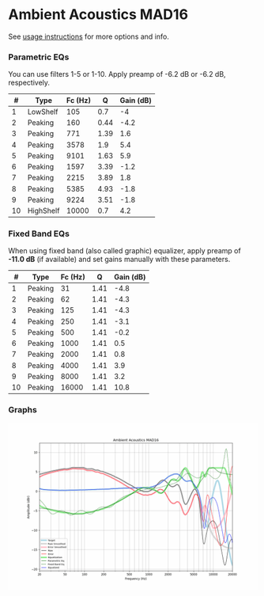 # Ambient Acoustics MAD16
See [usage instructions](https://github.com/jaakkopasanen/AutoEq#usage) for more options and info.

### Parametric EQs
You can use filters 1-5 or 1-10. Apply preamp of -6.2 dB or -6.2 dB, respectively.

|   # | Type      |   Fc (Hz) |    Q |   Gain (dB) |
|-----|-----------|-----------|------|-------------|
|   1 | LowShelf  |       105 | 0.7  |        -4   |
|   2 | Peaking   |       160 | 0.44 |        -4.2 |
|   3 | Peaking   |       771 | 1.39 |         1.6 |
|   4 | Peaking   |      3578 | 1.9  |         5.4 |
|   5 | Peaking   |      9101 | 1.63 |         5.9 |
|   6 | Peaking   |      1597 | 3.39 |        -1.2 |
|   7 | Peaking   |      2215 | 3.89 |         1.8 |
|   8 | Peaking   |      5385 | 4.93 |        -1.8 |
|   9 | Peaking   |      9224 | 3.51 |        -1.8 |
|  10 | HighShelf |     10000 | 0.7  |         4.2 |

### Fixed Band EQs
When using fixed band (also called graphic) equalizer, apply preamp of **-11.0 dB** (if available) and set gains manually with these parameters.

|   # | Type    |   Fc (Hz) |    Q |   Gain (dB) |
|-----|---------|-----------|------|-------------|
|   1 | Peaking |        31 | 1.41 |        -4.8 |
|   2 | Peaking |        62 | 1.41 |        -4.3 |
|   3 | Peaking |       125 | 1.41 |        -4.3 |
|   4 | Peaking |       250 | 1.41 |        -3.1 |
|   5 | Peaking |       500 | 1.41 |        -0.2 |
|   6 | Peaking |      1000 | 1.41 |         0.5 |
|   7 | Peaking |      2000 | 1.41 |         0.8 |
|   8 | Peaking |      4000 | 1.41 |         3.9 |
|   9 | Peaking |      8000 | 1.41 |         3.2 |
|  10 | Peaking |     16000 | 1.41 |        10.8 |

### Graphs
![](./Ambient%20Acoustics%20MAD16.png)
